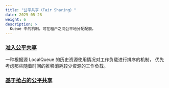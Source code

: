 ```yaml
---
title: "公平共享（Fair Sharing）"
date: 2025-05-28
weight: 6
description: >
  Kueue 中的机制，可在租户之间公平地分配配额。
---
```


### [准入公平共享](/zh-CN/docs/concepts/admission_fair_sharing)

一种根据源 LocalQueue 的历史资源使用情况对工作负载进行排序的机制，
优先考虑那些随着时间的推移消耗较少资源的工作负载。

### [基于抢占的公平共享](/zh-CN/docs/concepts/preemption/#fair-sharing)
